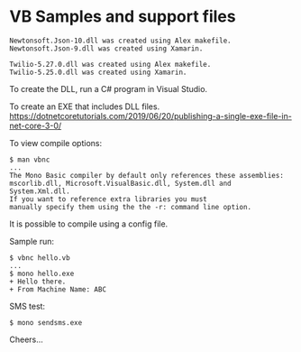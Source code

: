 # VB Samples and support files

````
Newtonsoft.Json-10.dll was created using Alex makefile.
Newtonsoft.Json-9.dll was created using Xamarin.

Twilio-5.27.0.dll was created using Alex makefile.
Twilio-5.25.0.dll was created using Xamarin.
````
To create the DLL, run a C# program in Visual Studio.

To create an EXE that includes DLL files.
https://dotnetcoretutorials.com/2019/06/20/publishing-a-single-exe-file-in-net-core-3-0/

To view compile options:
````
$ man vbnc
...
The Mono Basic compiler by default only references these assemblies: 
mscorlib.dll, Microsoft.VisualBasic.dll, System.dll and System.Xml.dll.
If you want to reference extra libraries you must
manually specify them using the the -r: command line option.
````
It is possible to compile using a config file.

Sample run:
````
$ vbnc hello.vb
...
$ mono hello.exe 
+ Hello there.
+ From Machine Name: ABC
````

SMS test:
````
$ mono sendsms.exe
````

Cheers...